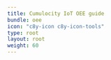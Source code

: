 ```yaml
---
title: Cumulocity IoT OEE guide
bundle: oee
icon: "c8y-icon c8y-icon-tools"
type: root
layout: root
weight: 60
---
```

